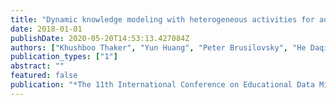 ```yaml
---
title: "Dynamic knowledge modeling with heterogeneous activities for adaptive textbooks"
date: 2018-01-01
publishDate: 2020-05-20T14:53:13.427084Z
authors: ["Khushboo Thaker", "Yun Huang", "Peter Brusilovsky", "He Daqing"]
publication_types: ["1"]
abstract: ""
featured: false
publication: "*The 11th International Conference on Educational Data Mining*"
---
```


